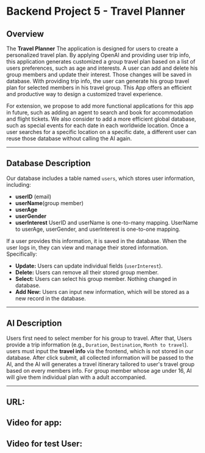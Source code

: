 # Backend Project 5 - Travel Planner

## Overview
The **Travel Planner** The application is designed for users to create a personalized travel plan. By applying OpenAI and providing user trip info, this application generates customized a group travel plan based on a list of users preferences, such as age and interests. A user can add and delete his group members and update their interest. Those changes will be saved in database. With providing trip info, the user can generate his group travel plan for selected members in his travel group. This App offers an efficient and productive way to design a customized travel experience.

For extension, we propose to add more functional applications for this app in future, such as adding an agent to search and book for accommodation and flight tickets. We also consider to add a more efficient global database, such as special events for each date in each worldwide location. Once a user searches for a specific location on a specific date, a different user can reuse those database without calling the AI again.

---

## Database Description
Our database includes a table named `users`, which stores user information, including:
- **userID** (email)
- **userName**(group member)
- **userAge**
- **userGender**
- **userInterest**
UserID and userName is one-to-many mapping. UserName to userAge, userGender, and userInterest is one-to-one mapping.

If a user provides this information, it is saved in the database. When the user logs in, they can view and manage their stored information. Specifically:
- **Update:** Users can update individual fields (`userInterest`).
- **Delete:** Users can remove all their stored group member.
- **Select:** Users can select his group member. Nothing changed in database.
- **Add New:** Users can input new information, which will be stored as a new record in the database.


---

## AI Description
Users first need to select member for his group to travel. After that, Users provide a trip information (e.g., `Duration`, `Destination`, `Month to travel`). users must input the **travel info** via the frontend, which is not stored in our database. After click submit, all collected information will be passed to the AI, and the AI will generates a travel itinerary tailored to user's travel group based on every members info. For group member whose age under 16, AI will give them individual plan with a adult accompanied.

---

## URL:
## Video for app:
## Video for test User:


